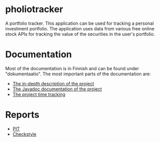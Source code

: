# pholiotracker
A portfolio tracker. This application can be used for tracking a personal
investment portfolio. The application uses data from various free online
stock APIs for tracking the value of the securities in the user's portfolio.

# Documentation
Most of the documentation is in Finnish and can be found under "dokumentaatio".
The most important parts of the documentation are:
* [The in-depth description of the project](dokumentaatio/aiheenKuvausJaRakenne.md)
* [The Javadoc documentation of the project](https://htmlpreview.github.io/?https://github.com/jlehtoranta/pholiotracker/blob/master/javadoc/index.html)
* [The project time tracking](dokumentaatio/tuntikirjanpito.md)

# Reports
* [PIT](https://htmlpreview.github.io/?https://github.com/jlehtoranta/pholiotracker/blob/master/dokumentaatio/pit/201706292211/index.html)
* [Checkstyle](https://htmlpreview.github.io/?https://github.com/jlehtoranta/pholiotracker/blob/master/dokumentaatio/checkstyle/checkstyle.html)

